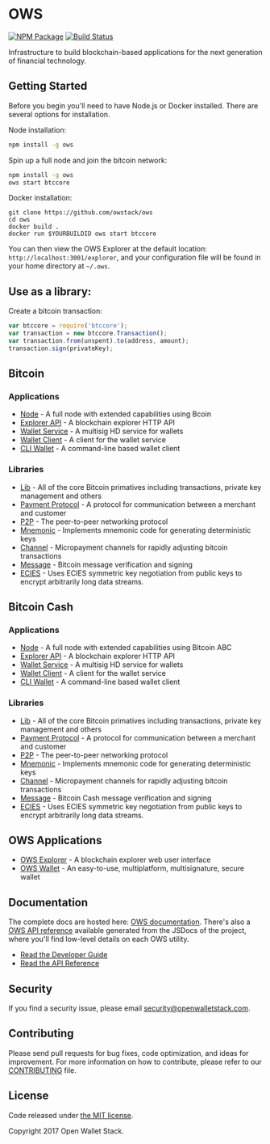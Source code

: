 OWS
=======

[![NPM Package](https://img.shields.io/npm/v/ows.svg?style=flat-square)](https://www.npmjs.org/package/ows)
[![Build Status](https://img.shields.io/travis/owstack/ows.svg?branch=master&style=flat-square)](https://travis-ci.org/owstack/ows)

Infrastructure to build blockchain-based applications for the next generation of financial technology.

## Getting Started

Before you begin you'll need to have Node.js or Docker installed. There are several options for installation.

Node installation:

```bash
npm install -g ows
```

Spin up a full node and join the bitcoin network:

```bash
npm install -g ows
ows start btccore
```

Docker installation:

```
git clone https://github.com/owstack/ows
cd ows
docker build .
docker run $YOURBUILDID ows start btccore
```

You can then view the OWS Explorer at the default location: `http://localhost:3001/explorer`, and your configuration file will be found in your home directory at `~/.ows`.

## Use as a library:

Create a bitcoin transaction:
```js
var btccore = require('btccore');
var transaction = new btccore.Transaction();
var transaction.from(unspent).to(address, amount);
transaction.sign(privateKey);
```

## Bitcoin

### Applications

- [Node](https://github.com/owstack/btccore-node) - A full node with extended capabilities using Bcoin
- [Explorer API](https://github.com/owstack/btccore-explorer-api) - A blockchain explorer HTTP API
- [Wallet Service](https://github.com/owstack/btccore-wallet-service) - A multisig HD service for wallets
- [Wallet Client](https://github.com/owstack/btccore-wallet-client) - A client for the wallet service
- [CLI Wallet](https://github.com/owstack/btccore-wallet) - A command-line based wallet client

### Libraries

- [Lib](https://github.com/owstack/btccore-lib) - All of the core Bitcoin primatives including transactions, private key management and others
- [Payment Protocol](https://github.com/owstack/btccore-payment-protocol) - A protocol for communication between a merchant and customer
- [P2P](https://github.com/owstack/btccore-p2p) - The peer-to-peer networking protocol
- [Mnemonic](https://github.com/owstack/btccore-mnemonic) - Implements mnemonic code for generating deterministic keys
- [Channel](https://github.com/owstack/btccore-channel) - Micropayment channels for rapidly adjusting bitcoin transactions
- [Message](https://github.com/owstack/btccore-message) - Bitcoin message verification and signing
- [ECIES](https://github.com/owstack/btccore-ecies) - Uses ECIES symmetric key negotiation from public keys to encrypt arbitrarily long data streams.

## Bitcoin Cash

### Applications

- [Node](https://github.com/owstack/bcccore-node) - A full node with extended capabilities using Bitcoin ABC
- [Explorer API](https://github.com/owstack/bcccore-explorer-api) - A blockchain explorer HTTP API
- [Wallet Service](https://github.com/owstack/bcccore-wallet-service) - A multisig HD service for wallets
- [Wallet Client](https://github.com/owstack/bcccore-wallet-client) - A client for the wallet service
- [CLI Wallet](https://github.com/owstack/bcccore-wallet) - A command-line based wallet client

### Libraries

- [Lib](https://github.com/owstack/bcccore-lib) - All of the core Bitcoin primatives including transactions, private key management and others
- [Payment Protocol](https://github.com/owstack/bcccore-payment-protocol) - A protocol for communication between a merchant and customer
- [P2P](https://github.com/owstack/bcccore-p2p) - The peer-to-peer networking protocol
- [Mnemonic](https://github.com/owstack/bcccore-mnemonic) - Implements mnemonic code for generating deterministic keys
- [Channel](https://github.com/owstack/bcccore-channel) - Micropayment channels for rapidly adjusting bitcoin transactions
- [Message](https://github.com/owstack/bcccore-message) - Bitcoin Cash message verification and signing
- [ECIES](https://github.com/owstack/bcccore-ecies) - Uses ECIES symmetric key negotiation from public keys to encrypt arbitrarily long data streams.

## OWS Applications

- [OWS Explorer](https://github.com/owstack/ows-explorer) - A blockchain explorer web user interface
- [OWS Wallet](https://github.com/owstack/copay) - An easy-to-use, multiplatform, multisignature, secure wallet

## Documentation

The complete docs are hosted here: [OWS documentation](http://openwalletstack.com/guide/). There's also a [OWS API reference](http://openwalletstack.com/api/) available generated from the JSDocs of the project, where you'll find low-level details on each OWS utility.

- [Read the Developer Guide](http://openwalletstack.com/guide/)
- [Read the API Reference](http://openwalletstack.com/api/)

## Security

If you find a security issue, please email security@openwalletstack.com.

## Contributing

Please send pull requests for bug fixes, code optimization, and ideas for improvement. For more information on how to contribute, please refer to our [CONTRIBUTING](https://github.com/owstack/ows/blob/master/CONTRIBUTING.md) file.

## License

Code released under [the MIT license](https://github.com/owstack/ows/blob/master/LICENSE).

Copyright 2017 Open Wallet Stack.
